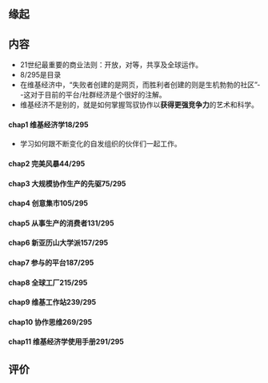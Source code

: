 ##  缘起


##  内容
+ 21世纪最重要的商业法则：开放，对等，共享及全球运作。  
+ 8/295是目录
+ 在维基经济中，“失败者创建的是网页，而胜利者创建的则是生机勃勃的社区”--这对于目前的平台/社群经济是个很好的注解。
+ 维基经济不是别的，就是如何掌握驾驭协作以**获得更强竞争力**的艺术和科学。

####  chap1 维基经济学18/295
+ 学习如何跟不断变化的自发组织的伙伴们一起工作。

####  chap2 完美风暴44/295

####  chap3 大规模协作生产的先驱75/295

####  chap4 创意集市105/295

####  chap5 从事生产的消费者131/295

####  chap6 新亚历山大学派157/295


####  chap7 参与的平台187/295

####  chap8 全球工厂215/295

####  chap9 维基工作站239/295

####  chap10 协作思维269/295

####  chap11 维基经济学使用手册291/295
##  评价